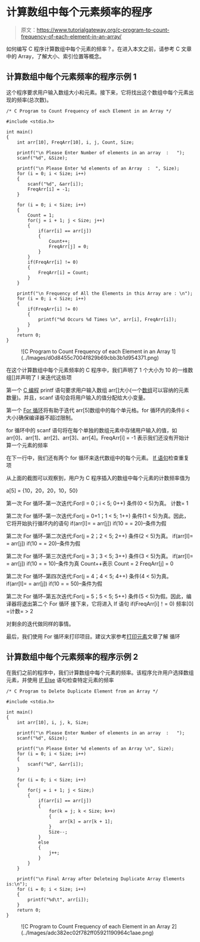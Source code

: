 # 计算数组中每个元素频率的程序

> 原文：<https://www.tutorialgateway.org/c-program-to-count-frequency-of-each-element-in-an-array/>

如何编写 C 程序计算数组中每个元素的频率？。在进入本文之前，请参考 C 文章中的 Array，了解大小、索引位置等概念。

## 计算数组中每个元素频率的程序示例 1

这个程序要求用户输入数组大小和元素。接下来，它将找出这个数组中每个元素出现的频率(总次数)。

```
/* C Program to Count Frequency of each Element in an Array */

#include <stdio.h>

int main()
{
	int arr[10], FreqArr[10], i, j, Count, Size;

	printf("\n Please Enter Number of elements in an array  :   ");
	scanf("%d", &Size);

	printf("\n Please Enter %d elements of an Array  :  ", Size);
	for (i = 0; i < Size; i++)
	{
    	scanf("%d", &arr[i]);
    	FreqArr[i] = -1;
   	}     

	for (i = 0; i < Size; i++)
	{
		Count = 1;
		for(j = i + 1; j < Size; j++)
		{
    		if(arr[i] == arr[j])
    		{
    			Count++;
    			FreqArr[j] = 0;
    		}
    	}
    	if(FreqArr[i] != 0)
    	{
    		FreqArr[i] = Count;
		}
	}

 	printf("\n Frequency of All the Elements in this Array are : \n");
 	for (i = 0; i < Size; i++)
  	{
  		if(FreqArr[i] != 0)
  		{
  			printf("%d Occurs %d Times \n", arr[i], FreqArr[i]);
		}		
  	}	     
 	return 0;
}
```

<figure class="wp-block-image">![C Program to Count Frequency of each Element in an Array 1](../Images/d0d8455c7004f829b69cbb3b1d954371.png)</figure>

在这个计算数组中每个元素频率的 C 程序中，我们声明了 1 个大小为 10 的一维数组[]并声明了 I 来迭代这些项

第一个 [C 编程](https://www.tutorialgateway.org/c-programming/) printf 语句要求用户输入数组 arr[]大小(一个[数组](https://www.tutorialgateway.org/array-in-c/)可以容纳的元素数量)。并且，scanf 语句会将用户输入的值分配给大小变量。

第一个 [For 循环](https://www.tutorialgateway.org/for-loop-in-c-programming/)将有助于迭代 arr[5]数组中的每个单元格。for 循环内的条件(i <大小)确保编译器不超过限制。

for 循环中的 scanf 语句将在每个单独的数组元素中存储用户输入的值，如 arr[0]、arr[1]、arr[2]、arr[3]、arr[4]。FreqArr[i] = -1 表示我们还没有开始计算一个元素的频率

在下一行中，我们还有两个 for 循环来迭代数组中的每个元素。 [If 语句](https://www.tutorialgateway.org/if-statement-in-c/)检查重复项

从上面的截图可以观察到，用户为 C 程序插入的数组中每个元素的计数频率值为

a[5] = {10，20，20，10，50}

第一次 For 循环–第一次迭代:For(I = 0；i < 5; 0++)
条件(0 < 5)为真。
计数= 1

第二次 For 循环–第一次迭代:For(j = 0+1；1 < 5; 1++)
条件(1 < 5)为真。因此，它将开始执行循环内的语句
if(arr[I]= = arr[j])
if(10 = = 20)–条件为假

第二次 For 循环–第二次迭代:For(j = 2；2 < 5; 2++)
条件(2 < 5)为真。
if(arr[I]= = arr[j])
if(10 = = 20)–条件为假

第二次 For 循环–第三次迭代:For(j = 3；3 < 5; 3++)
条件(3 < 5)为真。
if(arr[I]= = arr[j])
if(10 = = 10)–条件为真
Count++表示 Count = 2
FreqArr[j] = 0

第二次 For 循环–第四次迭代:For(j = 4；4 < 5; 4++)
条件(4 < 5)为真。
if(arr[I]= = arr[j])
if(10 = = 50)–条件为假

第二次 For 循环–第五次迭代:For(j = 5；5 < 5; 5++)
条件(5 < 5)为假。因此，编译器将退出第二个 For 循环
接下来，它将进入 If 语句
if(FreqArr[i]！= 0)
频率[0] =计数= > 2

对剩余的迭代做同样的事情。

最后，我们使用 For 循环来打印项目。建议大家参考[打印元素](https://www.tutorialgateway.org/c-program-to-print-elements-in-an-array/)文章了解 循环

## 计算数组中每个元素频率的程序示例 2

在我们之前的程序中，我们计算数组中每个元素的频率。该程序允许用户选择数组元素，并使用 [IF Else](https://www.tutorialgateway.org/if-else-statement-in-c/) 语句检查特定元素的频率

```
/* C Program to Delete Duplicate Element from an Array */

#include <stdio.h>

int main()
{
	int arr[10], i, j, k, Size;

	printf("\n Please Enter Number of elements in an array  :   ");
	scanf("%d", &Size);

	printf("\n Please Enter %d elements of an Array \n", Size);
	for (i = 0; i < Size; i++)
	{
    	scanf("%d", &arr[i]);
   	}     

	for (i = 0; i < Size; i++)
	{
		for(j = i + 1; j < Size;)
		{
    		if(arr[i] == arr[j])
    		{
    			for(k = j; k < Size; k++)
    			{
    				arr[k] = arr[k + 1];
				}
				Size--;
			}
			else
			{
				j++;
			}
		}
	}

 	printf("\n Final Array after Deleteing Duplicate Array Elements is:\n");
 	for (i = 0; i < Size; i++)
  	{
 		printf("%d\t", arr[i]);
  	}	     
 	return 0;
}
```

<figure class="wp-block-image">![C Program to Count Frequency of each Element in an Array 2](../Images/adc382ec02f782ff05921190964c1aae.png)</figure>